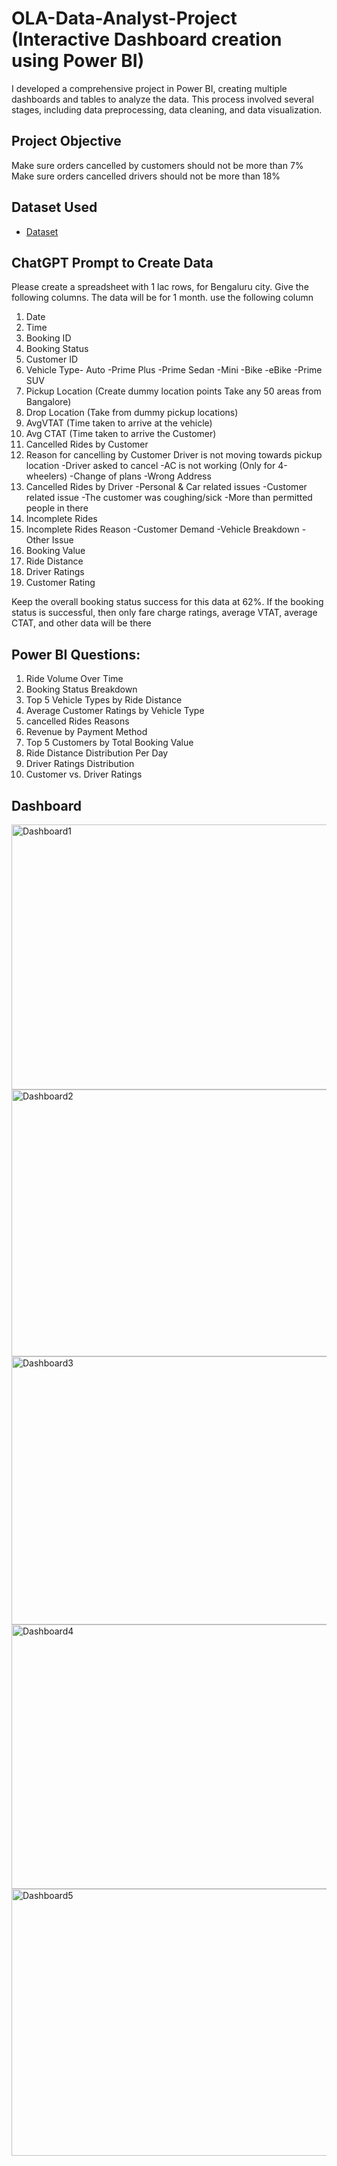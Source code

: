 # OLA-Data-Analyst-Project (Interactive Dashboard creation using Power BI) 
I developed a comprehensive project in Power BI, creating multiple dashboards and tables to analyze the data. This process involved several stages, including data preprocessing, data cleaning, and data visualization.

## Project Objective
 Make sure orders cancelled by customers should not be more than 7% <br>
 Make sure orders cancelled drivers should not be more than 18%

## Dataset Used
- <a href="https://github.com/Bittu8175/OLA-Data-Analyst-Project/blob/main/Booking.csv">Dataset</a>

 ## ChatGPT Prompt to Create Data
 
 Please create a spreadsheet with 1 lac rows, for Bengaluru city. Give the following columns.
 The data will be for 1 month. use the following column
 1. Date
 2. Time
 3. Booking ID
 4. Booking Status
 5. Customer ID
 6. Vehicle Type- Auto -Prime Plus -Prime Sedan -Mini -Bike -eBike -Prime SUV
 7. Pickup Location (Create dummy location points Take any 50 areas from Bangalore)
 8. Drop Location (Take from dummy pickup locations)
 9. AvgVTAT (Time taken to arrive at the vehicle)
 10. Avg CTAT (Time taken to arrive the Customer)
 11. Cancelled Rides by Customer
 12. Reason for cancelling by Customer
Driver is not moving towards pickup location
 -Driver asked to cancel
 -AC is not working (Only for 4-wheelers)
 -Change of plans
 -Wrong Address
 13. Cancelled Rides by Driver
 -Personal & Car related issues
 -Customer related issue
 -The customer was coughing/sick
 -More than permitted people in there
 14. Incomplete Rides
 15. Incomplete Rides Reason
   -Customer Demand
   -Vehicle Breakdown
   -Other Issue
 16. Booking Value
 17. Ride Distance
 18. Driver Ratings
 19. Customer Rating
     
 Keep the overall booking status success for this data at 62%. If the booking status is successful, then only
 fare charge ratings, average VTAT, average CTAT, and other data will be there

 ## Power BI Questions:
 1. Ride Volume Over Time
 2. Booking Status Breakdown
 3. Top 5 Vehicle Types by Ride Distance
 4. Average Customer Ratings by Vehicle Type
 5. cancelled Rides Reasons
 6. Revenue by Payment Method
 7. Top 5 Customers by Total Booking Value
 8. Ride Distance Distribution Per Day
 9. Driver Ratings Distribution
 10. Customer vs. Driver Ratings

## Dashboard 

<img width="752" height="424" alt="Dashboard1" src="https://github.com/user-attachments/assets/23f5675a-cc29-42c6-8795-e9100fd1324a" />
<img width="767" height="427" alt="Dashboard2" src="https://github.com/user-attachments/assets/72223da1-1342-45bf-9a75-b3da263c50b0" />
<img width="764" height="429" alt="Dashboard3" src="https://github.com/user-attachments/assets/d611eca9-96f0-4fd9-8097-3fa7a22c06ec" />
<img width="757" height="423" alt="Dashboard4" src="https://github.com/user-attachments/assets/c2f6fb16-53b7-4552-b00c-42bb24909232" />
<img width="762" height="427" alt="Dashboard5" src="https://github.com/user-attachments/assets/a872202e-f601-47e9-9b16-c991c903646a" />




